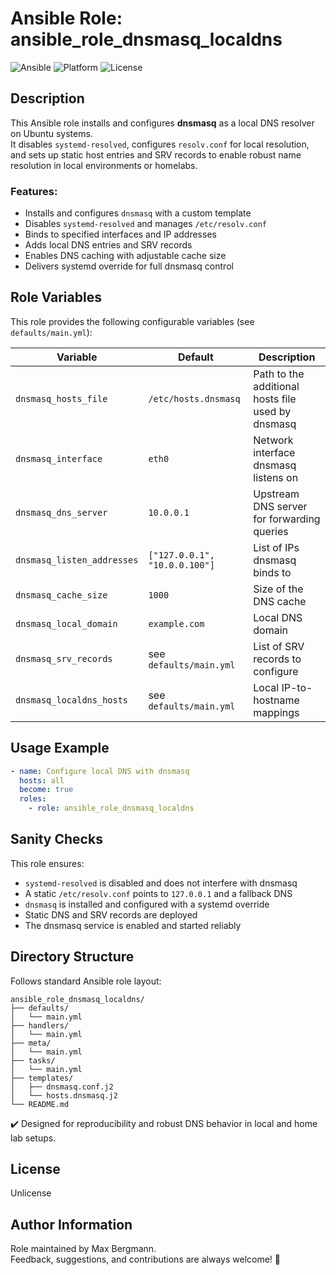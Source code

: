 # Ansible Role: ansible_role_dnsmasq_localdns

![Ansible](https://img.shields.io/badge/ansible-ready-blue.svg)
![Platform](https://img.shields.io/badge/platform-Ubuntu-lightgrey)
![License](https://img.shields.io/badge/license-Unlicense-green)

## Description

This Ansible role installs and configures **dnsmasq** as a local DNS resolver on Ubuntu systems.  
It disables `systemd-resolved`, configures `resolv.conf` for local resolution, and sets up static host entries and SRV records to enable robust name resolution in local environments or homelabs.

### Features:
- Installs and configures `dnsmasq` with a custom template
- Disables `systemd-resolved` and manages `/etc/resolv.conf`
- Binds to specified interfaces and IP addresses
- Adds local DNS entries and SRV records
- Enables DNS caching with adjustable cache size
- Delivers systemd override for full dnsmasq control

## Role Variables

This role provides the following configurable variables (see `defaults/main.yml`):

| Variable | Default | Description |
|----------|---------|-------------|
| `dnsmasq_hosts_file` | `/etc/hosts.dnsmasq` | Path to the additional hosts file used by dnsmasq |
| `dnsmasq_interface` | `eth0` | Network interface dnsmasq listens on |
| `dnsmasq_dns_server` | `10.0.0.1` | Upstream DNS server for forwarding queries |
| `dnsmasq_listen_addresses` | `["127.0.0.1", "10.0.0.100"]` | List of IPs dnsmasq binds to |
| `dnsmasq_cache_size` | `1000` | Size of the DNS cache |
| `dnsmasq_local_domain` | `example.com` | Local DNS domain |
| `dnsmasq_srv_records` | see `defaults/main.yml` | List of SRV records to configure |
| `dnsmasq_localdns_hosts` | see `defaults/main.yml` | Local IP-to-hostname mappings |

## Usage Example

```yaml
- name: Configure local DNS with dnsmasq
  hosts: all
  become: true
  roles:
    - role: ansible_role_dnsmasq_localdns
```

## Sanity Checks

This role ensures:
- `systemd-resolved` is disabled and does not interfere with dnsmasq
- A static `/etc/resolv.conf` points to `127.0.0.1` and a fallback DNS
- `dnsmasq` is installed and configured with a systemd override
- Static DNS and SRV records are deployed
- The dnsmasq service is enabled and started reliably

## Directory Structure

Follows standard Ansible role layout:

```
ansible_role_dnsmasq_localdns/
├── defaults/
│   └── main.yml
├── handlers/
│   └── main.yml
├── meta/
│   └── main.yml
├── tasks/
│   └── main.yml
├── templates/
│   ├── dnsmasq.conf.j2
│   └── hosts.dnsmasq.j2
└── README.md
```

✔️ Designed for reproducibility and robust DNS behavior in local and home lab setups.

## License

Unlicense

## Author Information

Role maintained by Max Bergmann.  
Feedback, suggestions, and contributions are always welcome! 🚀
